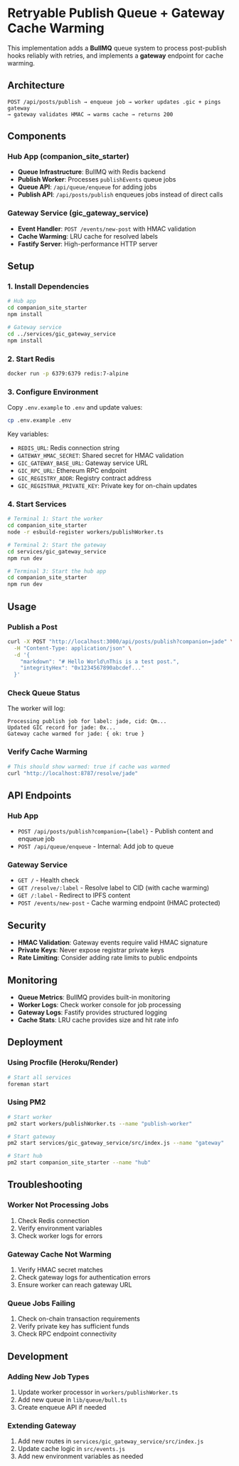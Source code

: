 # Retryable Publish Queue + Gateway Cache Warming

This implementation adds a **BullMQ** queue system to process post-publish hooks reliably with retries, and implements a **gateway** endpoint for cache warming.

## Architecture

```
POST /api/posts/publish → enqueue job → worker updates .gic + pings gateway
→ gateway validates HMAC → warms cache → returns 200
```

## Components

### Hub App (companion_site_starter)
- **Queue Infrastructure**: BullMQ with Redis backend
- **Publish Worker**: Processes `publishEvents` queue jobs
- **Queue API**: `/api/queue/enqueue` for adding jobs
- **Publish API**: `/api/posts/publish` enqueues jobs instead of direct calls

### Gateway Service (gic_gateway_service)
- **Event Handler**: `POST /events/new-post` with HMAC validation
- **Cache Warming**: LRU cache for resolved labels
- **Fastify Server**: High-performance HTTP server

## Setup

### 1. Install Dependencies

```bash
# Hub app
cd companion_site_starter
npm install

# Gateway service
cd ../services/gic_gateway_service
npm install
```

### 2. Start Redis

```bash
docker run -p 6379:6379 redis:7-alpine
```

### 3. Configure Environment

Copy `.env.example` to `.env` and update values:

```bash
cp .env.example .env
```

Key variables:
- `REDIS_URL`: Redis connection string
- `GATEWAY_HMAC_SECRET`: Shared secret for HMAC validation
- `GIC_GATEWAY_BASE_URL`: Gateway service URL
- `GIC_RPC_URL`: Ethereum RPC endpoint
- `GIC_REGISTRY_ADDR`: Registry contract address
- `GIC_REGISTRAR_PRIVATE_KEY`: Private key for on-chain updates

### 4. Start Services

```bash
# Terminal 1: Start the worker
cd companion_site_starter
node -r esbuild-register workers/publishWorker.ts

# Terminal 2: Start the gateway
cd services/gic_gateway_service
npm run dev

# Terminal 3: Start the hub app
cd companion_site_starter
npm run dev
```

## Usage

### Publish a Post

```bash
curl -X POST "http://localhost:3000/api/posts/publish?companion=jade" \
  -H "Content-Type: application/json" \
  -d '{
    "markdown": "# Hello World\nThis is a test post.",
    "integrityHex": "0x1234567890abcdef..."
  }'
```

### Check Queue Status

The worker will log:
```
Processing publish job for label: jade, cid: Qm...
Updated GIC record for jade: 0x...
Gateway cache warmed for jade: { ok: true }
```

### Verify Cache Warming

```bash
# This should show warmed: true if cache was warmed
curl "http://localhost:8787/resolve/jade"
```

## API Endpoints

### Hub App
- `POST /api/posts/publish?companion={label}` - Publish content and enqueue job
- `POST /api/queue/enqueue` - Internal: Add job to queue

### Gateway Service
- `GET /` - Health check
- `GET /resolve/:label` - Resolve label to CID (with cache warming)
- `GET /:label` - Redirect to IPFS content
- `POST /events/new-post` - Cache warming endpoint (HMAC protected)

## Security

- **HMAC Validation**: Gateway events require valid HMAC signature
- **Private Keys**: Never expose registrar private keys
- **Rate Limiting**: Consider adding rate limits to public endpoints

## Monitoring

- **Queue Metrics**: BullMQ provides built-in monitoring
- **Worker Logs**: Check worker console for job processing
- **Gateway Logs**: Fastify provides structured logging
- **Cache Stats**: LRU cache provides size and hit rate info

## Deployment

### Using Procfile (Heroku/Render)

```bash
# Start all services
foreman start
```

### Using PM2

```bash
# Start worker
pm2 start workers/publishWorker.ts --name "publish-worker"

# Start gateway
pm2 start services/gic_gateway_service/src/index.js --name "gateway"

# Start hub
pm2 start companion_site_starter --name "hub"
```

## Troubleshooting

### Worker Not Processing Jobs
1. Check Redis connection
2. Verify environment variables
3. Check worker logs for errors

### Gateway Cache Not Warming
1. Verify HMAC secret matches
2. Check gateway logs for authentication errors
3. Ensure worker can reach gateway URL

### Queue Jobs Failing
1. Check on-chain transaction requirements
2. Verify private key has sufficient funds
3. Check RPC endpoint connectivity

## Development

### Adding New Job Types
1. Update worker processor in `workers/publishWorker.ts`
2. Add new queue in `lib/queue/bull.ts`
3. Create enqueue API if needed

### Extending Gateway
1. Add new routes in `services/gic_gateway_service/src/index.js`
2. Update cache logic in `src/events.js`
3. Add new environment variables as needed
